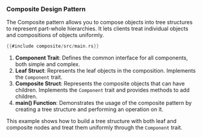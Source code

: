 ### Composite Design Pattern

The Composite pattern allows you to compose objects into tree structures to represent part-whole hierarchies. It lets clients treat individual objects and compositions of objects uniformly.

```rust
{{#include composite/src/main.rs}}
```

1. **Component Trait**: Defines the common interface for all components, both simple and complex.
2. **Leaf Struct**: Represents the leaf objects in the composition. Implements the `Component` trait.
3. **Composite Struct**: Represents the composite objects that can have children. Implements the `Component` trait and provides methods to add children.
4. **main() Function**: Demonstrates the usage of the composite pattern by creating a tree structure and performing an operation on it.

This example shows how to build a tree structure with both leaf and composite nodes and treat them uniformly through the `Component` trait.